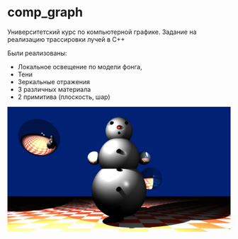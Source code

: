 # comp_graph
Университетский курс по компьютерной графике. Задание на реализацию трассировки лучей в С++

Были реализованы:
- Локальное освещение по модели фонга,
- Тени
- Зеркальные отражения
- 3 различных материала
- 2 примитива (плоскость, шар)

![Alt-текст](https://github.com/galikeeva/comp_graph/blob/main/result.jpg "Снеговик")
